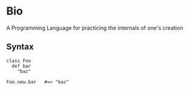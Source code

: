 Bio
===

A Programming Language for practicing the internals of one's creation

Syntax
------
    class Foo
      def bar
        "baz"

    Foo.new.bar   #=> "baz"
